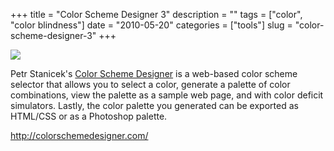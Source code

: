 +++
title = "Color Scheme Designer 3"
description = ""
tags = ["color", "color blindness"]
date = "2010-05-20"
categories = ["tools"]
slug = "color-scheme-designer-3"
+++


<div class="tool-screenshot mb1"><a href="http://colorschemedesigner.com/"><img id="bluga-thumbnail-2678" class="bluga-thumbnail custom" src="//media.konigi.com/bluga/
wt522fae33d4b7d_custom.jpg"/></a></div><p>Petr Stanicek's <a href="http://colorschemedesigner.com/">Color Scheme Designer</a> is a web-based color scheme selector that allows you to select a color, generate a palette of color combinations, view the palette as a sample web page, and with color deficit simulators. Lastly, the color palette you generated can be exported as HTML/CSS or as a Photoshop palette.</p>

  
<p><a href="http://colorschemedesigner.com/">http://colorschemedesigner.com/</a></p>
      
